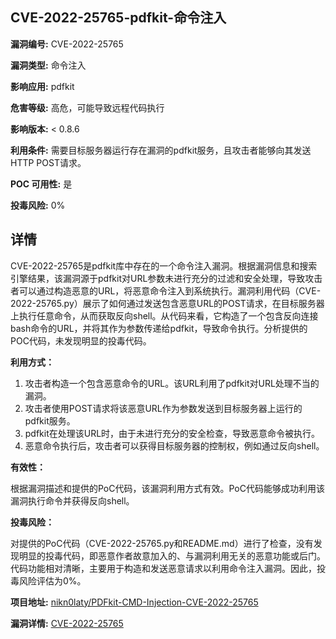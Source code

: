 ## CVE-2022-25765-pdfkit-命令注入

**漏洞编号:** CVE-2022-25765

**漏洞类型:** 命令注入

**影响应用:** pdfkit

**危害等级:** 高危，可能导致远程代码执行

**影响版本:** < 0.8.6

**利用条件:** 需要目标服务器运行存在漏洞的pdfkit服务，且攻击者能够向其发送HTTP POST请求。

**POC 可用性:** 是

**投毒风险:** 0%

## 详情

CVE-2022-25765是pdfkit库中存在的一个命令注入漏洞。根据漏洞信息和搜索引擎结果，该漏洞源于pdfkit对URL参数未进行充分的过滤和安全处理，导致攻击者可以通过构造恶意的URL，将恶意命令注入到系统执行。漏洞利用代码（CVE-2022-25765.py）展示了如何通过发送包含恶意URL的POST请求，在目标服务器上执行任意命令，从而获取反向shell。从代码来看，它构造了一个包含反向连接bash命令的URL，并将其作为参数传递给pdfkit，导致命令执行。分析提供的POC代码，未发现明显的投毒代码。

**利用方式：**

1.  攻击者构造一个包含恶意命令的URL。该URL利用了pdfkit对URL处理不当的漏洞。
2.  攻击者使用POST请求将该恶意URL作为参数发送到目标服务器上运行的pdfkit服务。
3.  pdfkit在处理该URL时，由于未进行充分的安全检查，导致恶意命令被执行。
4.  恶意命令执行后，攻击者可以获得目标服务器的控制权，例如通过反向shell。

**有效性：**

根据漏洞描述和提供的PoC代码，该漏洞利用方式有效。PoC代码能够成功利用该漏洞执行命令并获得反向shell。

**投毒风险：**

对提供的PoC代码（CVE-2022-25765.py和README.md）进行了检查，没有发现明显的投毒代码，即恶意作者故意加入的、与漏洞利用无关的恶意功能或后门。 代码功能相对清晰，主要用于构造和发送恶意请求以利用命令注入漏洞。因此，投毒风险评估为0%。

**项目地址:** [nikn0laty/PDFkit-CMD-Injection-CVE-2022-25765](https://github.com/nikn0laty/PDFkit-CMD-Injection-CVE-2022-25765)

**漏洞详情:** [CVE-2022-25765](https://nvd.nist.gov/vuln/detail/CVE-2022-25765)